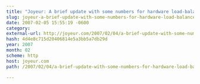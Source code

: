```yaml
---
title: "Joyeur: A brief update with some numbers for hardware load-balanced mongrels"
slug: joyeur-a-brief-update-with-some-numbers-for-hardware-load-balanced
date: 2007-02-05 15:55:19 -0600
category: 
external-url: http://joyeur.com/2007/02/04/a-brief-update-with-some-numbers-for-hardware-load-balanced-mongrels
hash: 4d4e8c715d20406814e5a3bb5a7db29d
year: 2007
month: 02
scheme: http
host: joyeur.com
path: /2007/02/04/a-brief-update-with-some-numbers-for-hardware-load-balanced-mongrels

---
```



